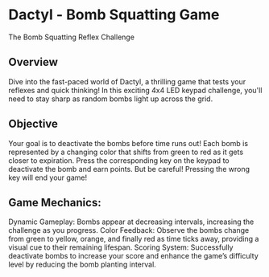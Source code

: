 # Dactyl - Bomb Squatting Game
The Bomb Squatting Reflex Challenge

## Overview 
Dive into the fast-paced world of Dactyl, a thrilling game that tests your reflexes and quick thinking! In this exciting 4x4 LED keypad challenge, you'll need to stay sharp as random bombs light up across the grid.

## Objective
Your goal is to deactivate the bombs before time runs out! Each bomb is represented by a changing color that shifts from green to red as it gets closer to expiration. Press the corresponding key on the keypad to deactivate the bomb and earn points. But be careful! Pressing the wrong key will end your game!

## Game Mechanics:
Dynamic Gameplay: Bombs appear at decreasing intervals, increasing the challenge as you progress.
Color Feedback: Observe the bombs change from green to yellow, orange, and finally red as time ticks away, providing a visual cue to their remaining lifespan.
Scoring System: Successfully deactivate bombs to increase your score and enhance the game’s difficulty level by reducing the bomb planting interval.
